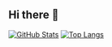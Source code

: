 ## Hi there 👋

[![GitHub Stats](https://github-readme-stats.vercel.app/api?username=pponnuvel&theme=shadow_blue&show_icons=true&count_private=true&include_all_commits=true)](https://github.com/pponnuvel)
[![Top Langs](https://github-readme-stats.vercel.app/api/top-langs/?username=pponnuvel&layout=compact&theme=shadow_green&count_private=true&include_all_commits=true)](https://github.com/pponnuvel)
